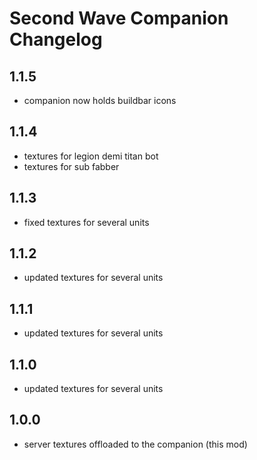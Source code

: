 # Second Wave Companion Changelog

## 1.1.5
- companion now holds buildbar icons

## 1.1.4
- textures for legion demi titan bot
- textures for sub fabber

## 1.1.3
- fixed textures for several units

## 1.1.2
- updated textures for several units

## 1.1.1
- updated textures for several units

## 1.1.0
- updated textures for several units

## 1.0.0
- server textures offloaded to the companion (this mod)